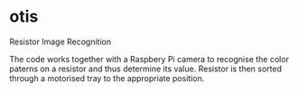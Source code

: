 # otis
Resistor Image Recognition

The code works together with a Raspbery Pi camera to recognise the color paterns on a resistor and thus determine its value. Resistor is then sorted through a motorised tray to the appropriate position.
